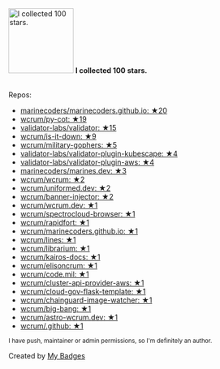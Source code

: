 <img src="https://my-badges.github.io/my-badges/stars-100.png" alt="I collected 100 stars." title="I collected 100 stars." width="128">
<strong>I collected 100 stars.</strong>
<br><br>

Repos:

* <a href="https://github.com/marinecoders/marinecoders.github.io">marinecoders/marinecoders.github.io: ★20</a>
* <a href="https://github.com/wcrum/py-cot">wcrum/py-cot: ★19</a>
* <a href="https://github.com/validator-labs/validator">validator-labs/validator: ★15</a>
* <a href="https://github.com/wcrum/is-it-down">wcrum/is-it-down: ★9</a>
* <a href="https://github.com/wcrum/military-gophers">wcrum/military-gophers: ★5</a>
* <a href="https://github.com/validator-labs/validator-plugin-kubescape">validator-labs/validator-plugin-kubescape: ★4</a>
* <a href="https://github.com/validator-labs/validator-plugin-aws">validator-labs/validator-plugin-aws: ★4</a>
* <a href="https://github.com/marinecoders/marines.dev">marinecoders/marines.dev: ★3</a>
* <a href="https://github.com/wcrum/wcrum">wcrum/wcrum: ★2</a>
* <a href="https://github.com/wcrum/uniformed.dev">wcrum/uniformed.dev: ★2</a>
* <a href="https://github.com/wcrum/banner-injector">wcrum/banner-injector: ★2</a>
* <a href="https://github.com/wcrum/wcrum.dev">wcrum/wcrum.dev: ★1</a>
* <a href="https://github.com/wcrum/spectrocloud-browser">wcrum/spectrocloud-browser: ★1</a>
* <a href="https://github.com/wcrum/rapidfort">wcrum/rapidfort: ★1</a>
* <a href="https://github.com/wcrum/marinecoders.github.io">wcrum/marinecoders.github.io: ★1</a>
* <a href="https://github.com/wcrum/lines">wcrum/lines: ★1</a>
* <a href="https://github.com/wcrum/librarium">wcrum/librarium: ★1</a>
* <a href="https://github.com/wcrum/kairos-docs">wcrum/kairos-docs: ★1</a>
* <a href="https://github.com/wcrum/elisoncrum">wcrum/elisoncrum: ★1</a>
* <a href="https://github.com/wcrum/code.mil">wcrum/code.mil: ★1</a>
* <a href="https://github.com/wcrum/cluster-api-provider-aws">wcrum/cluster-api-provider-aws: ★1</a>
* <a href="https://github.com/wcrum/cloud-gov-flask-template">wcrum/cloud-gov-flask-template: ★1</a>
* <a href="https://github.com/wcrum/chainguard-image-watcher">wcrum/chainguard-image-watcher: ★1</a>
* <a href="https://github.com/wcrum/big-bang">wcrum/big-bang: ★1</a>
* <a href="https://github.com/wcrum/astro-wcrum.dev">wcrum/astro-wcrum.dev: ★1</a>
* <a href="https://github.com/wcrum/.github">wcrum/.github: ★1</a>

<sup>I have push, maintainer or admin permissions, so I'm definitely an author.<sup>



Created by <a href="https://github.com/my-badges/my-badges">My Badges</a>